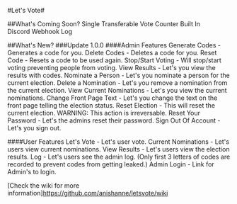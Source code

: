 #Let's Vote#

##What's Coming Soon?
Single Transferable Vote Counter Built In <br />
Discord Webhook Log

##What's New?
###Update 1.0.0
####Admin Features
Generate Codes - Generates a code for you.
Delete Codes - Deletes a code for you.
Reset Code - Resets a code to be used again.
Stop/Start Voting - Will stop/start voting preventing people from voting.
View Results - Let's you view the results with codes.
Nominate a Person - Let's you nominate a person for the current election.
Delete a Nomination - Let's you remove a nomination from the current election.
View Current Nominations - Let's you view the current nominations.
Change Front Page Text - Let's you change the text on the front page telling the election status.
Reset Election - This will reset the current election. WARNING: This action is irreversable.
Reset Your Password - Let's the admins reset their password. 
Sign Out Of Account - Let's you sign out.

####User Features
Let's Vote - Let's user vote.
Current Nominations - Let's users view current nominations.
View Results - Let's users view the election results.
Log - Let's users see the admin log. (Only first 3 letters of codes are recorded to prevent codes from getting leaked.)
Admin Login - Link for Admin's to login.

[Check the wiki for more information]https://github.com/anishanne/letsvote/wiki